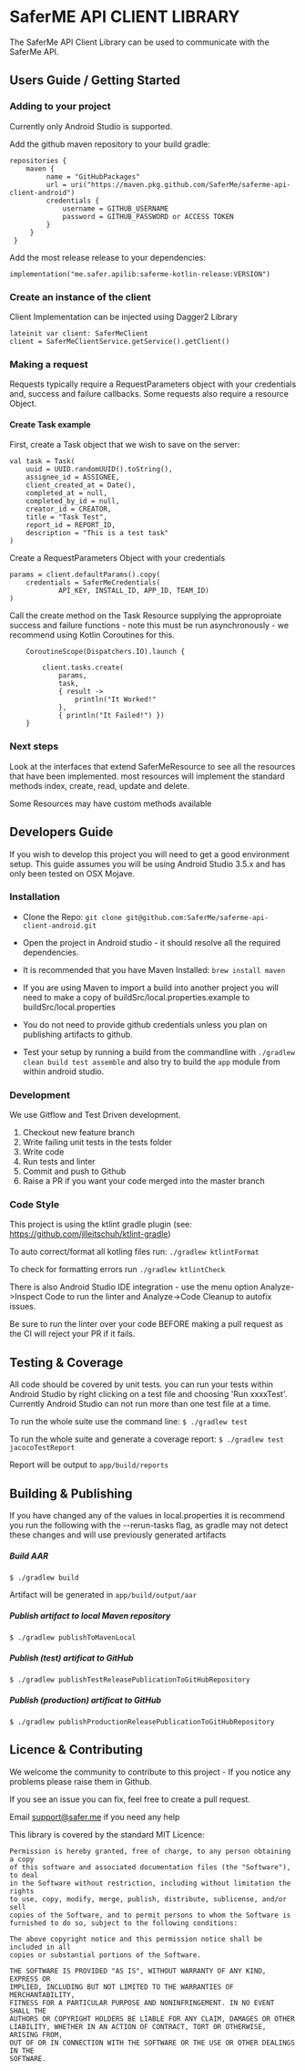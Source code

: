 # SaferME API CLIENT LIBRARY
The SaferMe API Client Library can be used to communicate with the SaferMe API.

## Users Guide / Getting Started

### Adding to your project
Currently only Android Studio is supported.

Add the github maven repository to your build gradle:

	repositories {
	 	maven {
	         name = "GitHubPackages"
	         url = uri("https://maven.pkg.github.com/SaferMe/saferme-api-client-android")
	         credentials {
	             username = GITHUB_USERNAME
	             password = GITHUB_PASSWORD or ACCESS TOKEN
	         }
	     }
	 }

Add the most release release to your dependencies:

	implementation("me.safer.apilib:saferme-kotlin-release:VERSION")

### Create an instance of the client
Client Implementation can be injected using Dagger2 Library

	lateinit var client: SaferMeClient
	client = SaferMeClientService.getService().getClient()

### Making a request
Requests typically require a RequestParameters object with your credentials and, success and failure callbacks. Some requests also require a resource Object.

#### Create Task example
First, create a Task object that we wish to save on the server:

	val task = Task(
		uuid = UUID.randomUUID().toString(),
		assignee_id = ASSIGNEE,
		client_created_at = Date(),
		completed_at = null,
		completed_by_id = null,
		creator_id = CREATOR,
		title = "Task Test",
		report_id = REPORT_ID,
		description = "This is a test task"
	)
	
Create a RequestParameters Object with your credentials

	params = client.defaultParams().copy(
		credentials = SaferMeCredentials(
				API_KEY, INSTALL_ID, APP_ID, TEAM_ID)
	)

Call the create method on the Task Resource supplying the approproiate success and failure functions - note this must be run asynchronously - we recommend using Kotlin Coroutines for this.

        CoroutineScope(Dispatchers.IO).launch {

            client.tasks.create(
                params,
                task,
                { result ->
                    println("It Worked!"
                },
                { println("It Failed!") })
        }

### Next steps
Look at the interfaces that extend SaferMeResource to see all the resources that have been implemented. most resources will implement the standard methods index, create, read, update and delete.

Some Resources may have custom methods available

## Developers Guide
If you wish to develop this project you will need to get a good environment setup. This guide assumes you will be using Android Studio 3.5.x and has only been tested on OSX Mojave.

### Installation
* Clone the Repo: `git clone git@github.com:SaferMe/saferme-api-client-android.git`

* Open the project in Android studio - it should resolve all the required dependencies.

* It is recommended that you have Maven Installed: `brew install maven`

* If you are using Maven to import a build into another project you will need to make a copy of buildSrc/local.properties.example to buildSrc/local.properties

* You do not need to provide github credentials unless you plan on publishing artifacts to github.

* Test your setup by running a build from the commandline with `./gradlew clean build test assemble` and also try to build the `app` module from within android studio.

### Development
We use Gitflow and Test Driven development.

1. Checkout new feature branch
2. Write failing unit tests in the tests folder
3. Write code
4. Run tests and linter
5. Commit and push to Github
6. Raise a PR if you want your code merged into the master branch

### Code Style
This project is using the ktlint gradle plugin (see: https://github.com/jlleitschuh/ktlint-gradle)

To auto correct/format all kotling files run: 
`./gradlew ktlintFormat`

To check for formatting errors run
`./gradlew ktlintCheck`

There is also Android Studio IDE integration - use the menu option Analyze->Inspect Code to run the linter and Analyze->Code Cleanup to autofix issues.

Be sure to run the linter over your code BEFORE making a pull request as the CI will reject your PR if it fails.

## Testing & Coverage
All code should be covered by unit tests. you can run your tests within Android Studio by right clicking on a test file and choosing 'Run xxxxTest'. Currently Android Studio can not run more than one test file at a time.

To run the whole suite use the command line: `$ ./gradlew test`

To run the whole suite and generate a coverage report: `$ ./gradlew test jacocoTestReport`

Report will be output to `app/build/reports`

## Building & Publishing
If you have changed any of the values in local.properties it is recommend you run the following with the --rerun-tasks flag, as gradle may not detect these changes and will use previously generated artifacts

##### Build AAR	
	$ ./gradlew build
Artifact will be generated in `app/build/output/aar`

##### Publish artifact to local Maven repository
	$ ./gradlew publishToMavenLocal

##### Publish (test) artificat to GitHub
	$ ./gradlew publishTestReleasePublicationToGitHubRepository
##### Publish (production) artificat to GitHub
	$ ./gradlew publishProductionReleasePublicationToGitHubRepository

## Licence & Contributing
We welcome the community to contribute to this project - If you notice any problems please raise them in Github. 

If you see an issue you can fix, feel free to create a pull request.

Email support@safer.me if you need any help

This library is covered by the standard MIT Licence:

	Permission is hereby granted, free of charge, to any person obtaining a copy
	of this software and associated documentation files (the "Software"), to deal
	in the Software without restriction, including without limitation the rights
	to use, copy, modify, merge, publish, distribute, sublicense, and/or sell
	copies of the Software, and to permit persons to whom the Software is
	furnished to do so, subject to the following conditions:
	
	The above copyright notice and this permission notice shall be included in all
	copies or substantial portions of the Software.
	
	THE SOFTWARE IS PROVIDED "AS IS", WITHOUT WARRANTY OF ANY KIND, EXPRESS OR
	IMPLIED, INCLUDING BUT NOT LIMITED TO THE WARRANTIES OF MERCHANTABILITY,
	FITNESS FOR A PARTICULAR PURPOSE AND NONINFRINGEMENT. IN NO EVENT SHALL THE
	AUTHORS OR COPYRIGHT HOLDERS BE LIABLE FOR ANY CLAIM, DAMAGES OR OTHER
	LIABILITY, WHETHER IN AN ACTION OF CONTRACT, TORT OR OTHERWISE, ARISING FROM,
	OUT OF OR IN CONNECTION WITH THE SOFTWARE OR THE USE OR OTHER DEALINGS IN THE
	SOFTWARE.
